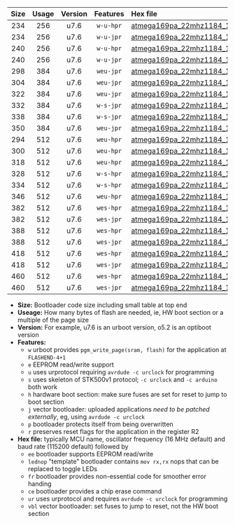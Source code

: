 |Size|Usage|Version|Features|Hex file|
|:-:|:-:|:-:|:-:|:--|
|234|256|u7.6|`w-u-hpr`|[atmega169pa_22mhz1184_115200bps_ur.hex](https://raw.githubusercontent.com/stefanrueger/urboot/main//atmega169pa_22mhz1184_115200bps_ur.hex)|
|234|256|u7.6|`w-u-jpr`|[atmega169pa_22mhz1184_115200bps_ur_vbl.hex](https://raw.githubusercontent.com/stefanrueger/urboot/main//atmega169pa_22mhz1184_115200bps_ur_vbl.hex)|
|240|256|u7.6|`w-u-hpr`|[atmega169pa_22mhz1184_115200bps_lednop_ur.hex](https://raw.githubusercontent.com/stefanrueger/urboot/main//atmega169pa_22mhz1184_115200bps_lednop_ur.hex)|
|240|256|u7.6|`w-u-jpr`|[atmega169pa_22mhz1184_115200bps_lednop_ur_vbl.hex](https://raw.githubusercontent.com/stefanrueger/urboot/main//atmega169pa_22mhz1184_115200bps_lednop_ur_vbl.hex)|
|298|384|u7.6|`weu-jpr`|[atmega169pa_22mhz1184_115200bps_ee_ur_vbl.hex](https://raw.githubusercontent.com/stefanrueger/urboot/main//atmega169pa_22mhz1184_115200bps_ee_ur_vbl.hex)|
|304|384|u7.6|`weu-jpr`|[atmega169pa_22mhz1184_115200bps_ee_lednop_ur_vbl.hex](https://raw.githubusercontent.com/stefanrueger/urboot/main//atmega169pa_22mhz1184_115200bps_ee_lednop_ur_vbl.hex)|
|322|384|u7.6|`weu-jpr`|[atmega169pa_22mhz1184_115200bps_ee_lednop_fr_ur_vbl.hex](https://raw.githubusercontent.com/stefanrueger/urboot/main//atmega169pa_22mhz1184_115200bps_ee_lednop_fr_ur_vbl.hex)|
|332|384|u7.6|`w-s-jpr`|[atmega169pa_22mhz1184_115200bps_vbl.hex](https://raw.githubusercontent.com/stefanrueger/urboot/main//atmega169pa_22mhz1184_115200bps_vbl.hex)|
|338|384|u7.6|`w-s-jpr`|[atmega169pa_22mhz1184_115200bps_lednop_vbl.hex](https://raw.githubusercontent.com/stefanrueger/urboot/main//atmega169pa_22mhz1184_115200bps_lednop_vbl.hex)|
|350|384|u7.6|`weu-jpr`|[atmega169pa_22mhz1184_115200bps_ee_lednop_fr_ce_ur_vbl.hex](https://raw.githubusercontent.com/stefanrueger/urboot/main//atmega169pa_22mhz1184_115200bps_ee_lednop_fr_ce_ur_vbl.hex)|
|294|512|u7.6|`weu-hpr`|[atmega169pa_22mhz1184_115200bps_ee_ur.hex](https://raw.githubusercontent.com/stefanrueger/urboot/main//atmega169pa_22mhz1184_115200bps_ee_ur.hex)|
|300|512|u7.6|`weu-hpr`|[atmega169pa_22mhz1184_115200bps_ee_lednop_ur.hex](https://raw.githubusercontent.com/stefanrueger/urboot/main//atmega169pa_22mhz1184_115200bps_ee_lednop_ur.hex)|
|318|512|u7.6|`weu-hpr`|[atmega169pa_22mhz1184_115200bps_ee_lednop_fr_ur.hex](https://raw.githubusercontent.com/stefanrueger/urboot/main//atmega169pa_22mhz1184_115200bps_ee_lednop_fr_ur.hex)|
|328|512|u7.6|`w-s-hpr`|[atmega169pa_22mhz1184_115200bps.hex](https://raw.githubusercontent.com/stefanrueger/urboot/main//atmega169pa_22mhz1184_115200bps.hex)|
|334|512|u7.6|`w-s-hpr`|[atmega169pa_22mhz1184_115200bps_lednop.hex](https://raw.githubusercontent.com/stefanrueger/urboot/main//atmega169pa_22mhz1184_115200bps_lednop.hex)|
|346|512|u7.6|`weu-hpr`|[atmega169pa_22mhz1184_115200bps_ee_lednop_fr_ce_ur.hex](https://raw.githubusercontent.com/stefanrueger/urboot/main//atmega169pa_22mhz1184_115200bps_ee_lednop_fr_ce_ur.hex)|
|382|512|u7.6|`wes-hpr`|[atmega169pa_22mhz1184_115200bps_ee.hex](https://raw.githubusercontent.com/stefanrueger/urboot/main//atmega169pa_22mhz1184_115200bps_ee.hex)|
|382|512|u7.6|`wes-jpr`|[atmega169pa_22mhz1184_115200bps_ee_vbl.hex](https://raw.githubusercontent.com/stefanrueger/urboot/main//atmega169pa_22mhz1184_115200bps_ee_vbl.hex)|
|388|512|u7.6|`wes-hpr`|[atmega169pa_22mhz1184_115200bps_ee_lednop.hex](https://raw.githubusercontent.com/stefanrueger/urboot/main//atmega169pa_22mhz1184_115200bps_ee_lednop.hex)|
|388|512|u7.6|`wes-jpr`|[atmega169pa_22mhz1184_115200bps_ee_lednop_vbl.hex](https://raw.githubusercontent.com/stefanrueger/urboot/main//atmega169pa_22mhz1184_115200bps_ee_lednop_vbl.hex)|
|418|512|u7.6|`wes-hpr`|[atmega169pa_22mhz1184_115200bps_ee_lednop_fr.hex](https://raw.githubusercontent.com/stefanrueger/urboot/main//atmega169pa_22mhz1184_115200bps_ee_lednop_fr.hex)|
|418|512|u7.6|`wes-jpr`|[atmega169pa_22mhz1184_115200bps_ee_lednop_fr_vbl.hex](https://raw.githubusercontent.com/stefanrueger/urboot/main//atmega169pa_22mhz1184_115200bps_ee_lednop_fr_vbl.hex)|
|460|512|u7.6|`wes-hpr`|[atmega169pa_22mhz1184_115200bps_ee_lednop_fr_ce.hex](https://raw.githubusercontent.com/stefanrueger/urboot/main//atmega169pa_22mhz1184_115200bps_ee_lednop_fr_ce.hex)|
|460|512|u7.6|`wes-jpr`|[atmega169pa_22mhz1184_115200bps_ee_lednop_fr_ce_vbl.hex](https://raw.githubusercontent.com/stefanrueger/urboot/main//atmega169pa_22mhz1184_115200bps_ee_lednop_fr_ce_vbl.hex)|

- **Size:** Bootloader code size including small table at top end
- **Useage:** How many bytes of flash are needed, ie, HW boot section or a multiple of the page size
- **Version:** For example, u7.6 is an urboot version, o5.2 is an optiboot version
- **Features:**
  + `w` urboot provides `pgm_write_page(sram, flash)` for the application at `FLASHEND-4+1`
  + `e` EEPROM read/write support
  + `u` uses urprotocol requiring `avrdude -c urclock` for programming
  + `s` uses skeleton of STK500v1 protocol; `-c urclock` and `-c arduino` both work
  + `h` hardware boot section: make sure fuses are set for reset to jump to boot section
  + `j` vector bootloader: uploaded applications *need to be patched externally*, eg, using `avrdude -c urclock`
  + `p` bootloader protects itself from being overwritten
  + `r` preserves reset flags for the application in the register R2
- **Hex file:** typically MCU name, oscillator frequency (16 MHz default) and baud rate (115200 default) followed by
  + `ee` bootloader supports EEPROM read/write
  + `lednop` "template" bootloader contains `mov rx,rx` nops that can be replaced to toggle LEDs
  + `fr` bootloader provides non-essential code for smoother error handing
  + `ce` bootloader provides a chip erase command
  + `ur` uses urprotocol and requires `avrdude -c urclock` for programming
  + `vbl` vector bootloader: set fuses to jump to reset, not the HW boot section
